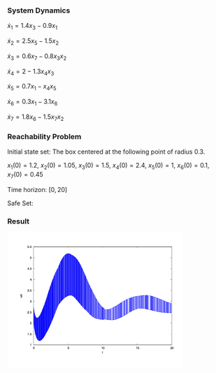 ### System Dynamics

$\dot{x}_1 = 1.4 x_3 - 0.9 x_1$

$\dot{x}_2 = 2.5 x_5 - 1.5 x_2$

$\dot{x}_3 = 0.6 x_7 - 0.8 x_3 x_2$

$\dot{x}_4 = 2 - 1.3 x_4 x_3$

$\dot{x}_5 = 0.7 x_1 - x_4 x_5$

$\dot{x}_6 = 0.3 x_1 - 3.1 x_6$

$\dot{x}_7 = 1.8 x_6 - 1.5 x_7 x_2$



### Reachability Problem

Initial state set: The box centered at the following point of radius 0.3. 

$x_1(0) = 1.2$, $x_2(0) = 1.05$, $x_3(0) = 1.5$, $x_4(0) = 2.4$, $x_5(0) = 1$, $x_6(0) = 0.1$, $x_7(0) = 0.45$


Time horizon: $[0,20]$


Safe Set: 



### Result

<img src='../../../images/benchmarks/laubloomis.png' width='400'>

